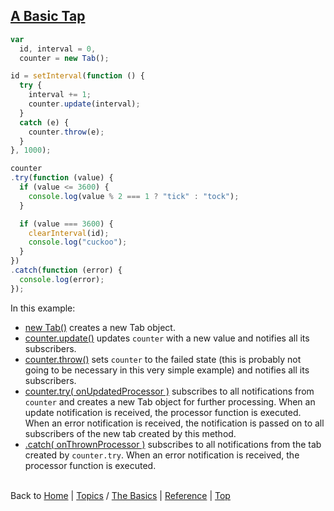 <a name="top" ></a>

<a name="topic-a-basic-tab" ></a>
## [A Basic Tap][topic-a-basic-tab]

~~~~javascript
var
  id, interval = 0,
  counter = new Tab();

id = setInterval(function () {
  try {
    interval += 1;
    counter.update(interval);
  }
  catch (e) {
    counter.throw(e);
  }  
}, 1000);

counter
.try(function (value) {
  if (value <= 3600) {
    console.log(value % 2 === 1 ? "tick" : "tock");
  }

  if (value === 3600) {
    clearInterval(id);
    console.log("cuckoo");
  }
})
.catch(function (error) {
  console.log(error);
});
~~~~

In this example:

* [new Tab()][ref-new-tab] creates a new Tab object.
* [counter.update()][ref-tab.prototype.update] updates `counter` with a new value and notifies all its subscribers. 
* [counter.throw()][ref-tab.prototype.throw] sets `counter` to the failed state (this is probably not going to be necessary in this very simple example) and notifies all its subscribers.
* [counter.try( onUpdatedProcessor )][ref-tab.prototype.try] subscribes to all notifications from `counter` and creates a new Tab object for further processing.  When an update notification is received, the processor function is executed.  When an error notification is received, the notification is passed on to all subscribers of the new tab created by this method.   
* [.catch( onThrownProcessor )][ref-tab.prototype.catch] subscribes to all notifications from the tab created by `counter.try`.  When an error notification is received, the processor function is executed.



<br /> Back to [Home] | [Topics] / [The Basics][cat-the-basics] | [Reference] | [Top] <br />





[home]: home "back to the 'Home' page"

[topics]: home#topics "back to the 'Topics' section"
[cat-the-basics]: home#cat-the-basics "more topics under 'The Basics'"
[topic-a-basic-tab]: a-basic-tab "Topics / The Basics / A Basic Tab - creating and using a basic Tab object."

[reference]: home#reference "back to the 'Reference' section"
[ref-new-tab]: tbd "!!! coming soon !!!"
[ref-tab.prototype.catch]: tbd "!!! coming soon !!!"
[ref-tab.prototype.throw]: tbd "!!! coming soon !!!"
[ref-tab.prototype.try]: tbd "!!! coming soon !!!"
[ref-tab.prototype.update]: tbd "!!! coming soon !!!"

[top]: #top "back to the top of this page"